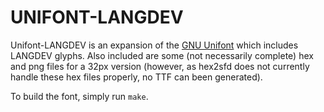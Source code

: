 #  UNIFONT-LANGDEV  #

Unifont-LANGDEV is an expansion of the [GNU Unifont](http://unifoundry.com/unifont.html) which includes LANGDEV glyphs.
Also included are some (not necessarily complete) hex and png files for a 32px version (however, as hex2sfd does not currently handle these hex files properly, no TTF can been generated).

To build the font, simply run `make`.
